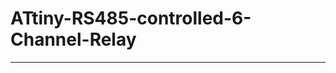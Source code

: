 # ATtiny-RS485-controlled-6-Channel-Relay
-----------------------------------------------------------------------------------------------------------------------------------------
